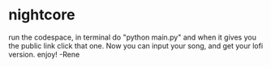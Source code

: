 # nightcore
run the codespace, in terminal do "python main.py" and when it gives you the public link click that one. 
Now you can input your song, and get your lofi version. enjoy! 
-Rene
